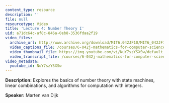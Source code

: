 ```yaml
---
content_type: resource
description: ''
file: null
resourcetype: Video
title: 'Lecture 4: Number Theory I'
uid: a71dc64c-af8c-846a-0eb8-3536fdaa2f19
video_files:
  archive_url: http://www.archive.org/download/MIT6.042JF10/MIT6_042JF10_lec04_300k.mp4
  video_captions_file: /courses/6-042j-mathematics-for-computer-science-fall-2010/20c5d8395f425cb8910e3f678419be40_NuY7szYSXSw.vtt
  video_thumbnail_file: https://img.youtube.com/vi/NuY7szYSXSw/default.jpg
  video_transcript_file: /courses/6-042j-mathematics-for-computer-science-fall-2010/e5842da6cbc94ba2b8f61bedca94c518_NuY7szYSXSw.pdf
video_metadata:
  youtube_id: NuY7szYSXSw
---
```


**Description:** Explores the basics of number theory with state machines, linear combinations, and algorithms for computation with integers.

**Speaker:** Marten van Dijk